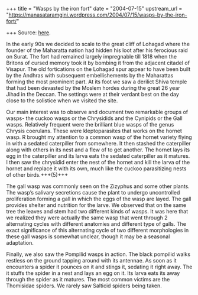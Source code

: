 +++
title = "Wasps by the iron fort"
date = "2004-07-15"
upstream_url = "https://manasataramgini.wordpress.com/2004/07/15/wasps-by-the-iron-fort/"

+++
Source: [here](https://manasataramgini.wordpress.com/2004/07/15/wasps-by-the-iron-fort/).

In the early 90s we decided to scale to the great cliff of Lohagad where the founder of the Maharatta nation had hidden his loot after his ferocious raid on Surat. The fort had remained largely impregnable till 1818 when the Britons of cursed memory took it by bombing it from the adjacent citadel of Visapur. The old fortications on the Lohagad spur appear to have been built by the Andhras with subsequent embellishements by the Maharattas forming the most prominent part. At its foot we saw a derilict Shiva temple that had been devasted by the Moslem hordes during the great 26 year Jihad in the Deccan. The settings were at their verdant best on the day close to the solistice when we visited the site.

Our main interest was to observe and document two remarkable groups of wasps- the cuckoo wasps or the Chrysidids and the Cynipids or the Gall wasps. Relatively frequent were the brilliant blue wasps of the genus Chrysis coerulans. These were kleptoparasites that works on the hornet wasp. R brought my attention to a common wasp of the hornet variety flying in with a sedated caterpiller from somewhere. It then stashed the caterpiller along with others in its nest and a flew of to get another. The hornet lays its egg in the caterpiller and its larva eats the sedated caterpiller as it matures. I then saw the chrysidid enter the nest of the hornet and kill the larva of the hornet and replace it with its own, much like the cuckoo parasitizing nests of other birds.+++(5)+++

The gall wasp was commonly seen on the Zizyphus and some other plants. The wasp’s salivary secretions cause the plant to undergo uncontrolled proliferation forming a gall in which the eggs of the wasp are layed. The gall provides shelter and nutrition for the larve. We observed that on the same tree the leaves and stem had two different kinds of wasps. It was here that we realized they were actually the same wasp that went through 2 alternating cycles with different anatomies and different type of galls. The exact significance of this alternating cycle of two different morphologies in these gall wasps is somewhat unclear, though it may be a seasonal adaptation.

Finally, we also saw the Pompilid wasps in action. The black pompilid walks restless on the ground tapping around with its antennae. As soon as it encounters a spider it pounces on it and stings it, sedating it right away. The it stuffs the spider in a nest and lays an egg on it. Its larva eats its away through the spider as it matures. The most common victims are the Thomisidae spiders. We rarely saw Salticid spiders being taken.

